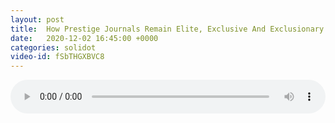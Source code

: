```yaml
---
layout: post
title:  How Prestige Journals Remain Elite, Exclusive And Exclusionary
date:   2020-12-02 16:45:00 +0000
categories: solidot
video-id: fSbTHGXBVC8
---
```


<audio src="/assets/57f93455150179bda2902eb33d005185.mp3" style="width: 100%;" controls></audio>

